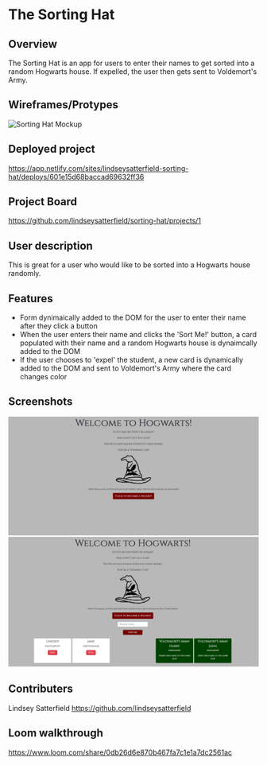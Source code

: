 # The Sorting Hat

## Overview
The Sorting Hat is an app for users to enter their names to get sorted into a random Hogwarts house. If expelled, the user then gets sent to Voldemort's Army.

## Wireframes/Protypes
![Sorting Hat Mockup](https://github.com/nss-nightclass-projects/exercise-vault/raw/master/images/sorting-hat-mockup.png)

## Deployed project
https://app.netlify.com/sites/lindseysatterfield-sorting-hat/deploys/601e15d68baccad69632ff36

## Project Board
https://github.com/lindseysatterfield/sorting-hat/projects/1

## User description
This is great for a user who would like to be sorted into a Hogwarts house randomly.

## Features
- Form dynimaically added to the DOM for the user to enter their name after they click a button
- When the user enters their name and clicks the 'Sort Me!' button, a card populated with their name and a random Hogwarts house is dynaimcally added to the DOM
- If the user chooses to 'expel' the student, a new card is dynamically added to the DOM and sent to Voldemort's Army where the card changes color

## Screenshots
![](https://github.com/lindseysatterfield/sorting-hat/blob/main/screenshots/sortinghat-landing.png)
![](https://github.com/lindseysatterfield/sorting-hat/blob/main/screenshots/sortinghat-cards.png)

## Contributers
Lindsey Satterfield
https://github.com/lindseysatterfield

## Loom walkthrough
https://www.loom.com/share/0db26d6e870b467fa7c1e1a7dc2561ac
